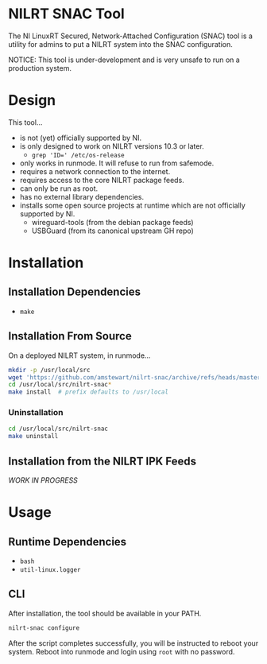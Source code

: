 # NILRT SNAC Tool

The NI LinuxRT Secured, Network-Attached Configuration (SNAC) tool is a utility for admins to put a NILRT system into the SNAC configuration.

NOTICE: This tool is under-development and is very unsafe to run on a production system.


# Design

This tool...
* is not (yet) officially supported by NI.
* is only designed to work on NILRT versions 10.3 or later.
	* `grep 'ID=' /etc/os-release`
* only works in runmode. It will refuse to run from safemode.
* requires a network connection to the internet.
* requires access to the core NILRT package feeds.
* can only be run as root.
* has no external library dependencies.
* installs some open source projects at runtime which are not officially supported by NI.
	* wireguard-tools (from the debian package feeds)
	* USBGuard (from its canonical upstream GH repo)


# Installation

## Installation Dependencies

* `make`

## Installation From Source

On a deployed NILRT system, in runmode...

```bash
mkdir -p /usr/local/src
wget 'https://github.com/amstewart/nilrt-snac/archive/refs/heads/master.tar.gz' -O - | tar xzf - -C /usr/local/src
cd /usr/local/src/nilrt-snac*
make install  # prefix defaults to /usr/local
```

### Uninstallation

```bash
cd /usr/local/src/nilrt-snac
make uninstall
```

## Installation from the NILRT IPK Feeds

*WORK IN PROGRESS*


# Usage

## Runtime Dependencies

* `bash`
* `util-linux.logger`

## CLI

After installation, the tool should be available in your PATH.

```bash
nilrt-snac configure
```

After the script completes successfully, you will be instructed to reboot your system. Reboot into runmode and login using `root` with no password.
